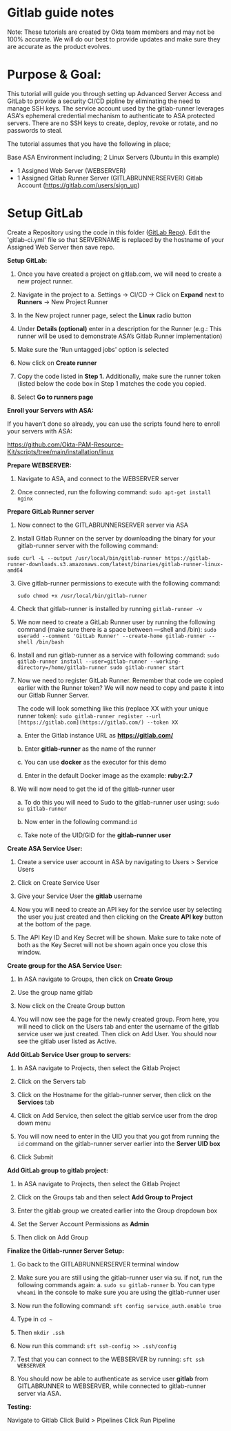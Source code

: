 # Gitlab guide notes

Note: These tutorials are created by Okta team members and may not be 100% accurate. We will do our best to provide updates and make sure they are accurate as the product evolves.

# Purpose & Goal:

This tutorial will guide you through setting up Advanced Server Access and GitLab to provide a security CI/CD pipline by eliminating the need to manage SSH keys. The service account used by the gitlab-runner leverages ASA's ephemeral credential mechanism to authenticate to ASA protected servers. There are no SSH keys to create, deploy, revoke or rotate, and no passwords to steal.

The tutorial assumes that you have the following in place;

Base ASA Environment including; 2 Linux Servers (Ubuntu in this example)

- 1 Assigned Web Server (WEBSERVER)
- 1 Assigned Gitlab Runner Server (GITLABRUNNERSERVER) Gitlab Account (https://gitlab.com/users/sign_up)

# Setup GitLab

Create a Repository using the code in this folder ([GitLab Repo](https://github.com/Okta-PAM-Resource-Kit/tutorials/tree/main/service%20users/gitlab/code/nginx)). Edit the 'gitlab-ci.yml' file so that SERVERNAME is replaced by the hostname of your Assigned Web Server then save repo.

**Setup GitLab:**

1. Once you have created a project on gitlab.com, we will need to create a new project runner.

2. Navigate in the project to 
    a. Settings -> CI/CD -> Click on **Expand** next to **Runners** -> New Project Runner 

3. In the New project runner page, select the **Linux** radio button

4. Under **Details (optional)** enter in a description for the Runner (e.g.: This runner will be used to demonstrate ASA’s Gitlab Runner implementation)

5. Make sure the 'Run untagged jobs' option is selected

6. Now click on **Create runner**

7. Copy the code listed in **Step 1.** Additionally, make sure the runner token (listed below the code box in Step 1 matches the code you copied.

8. Select **Go to runners page**

**Enroll your Servers with ASA:**

If you haven’t done so already, you can use the scripts found here to enroll your servers with ASA: 

https://github.com/Okta-PAM-Resource-Kit/scripts/tree/main/installation/linux

************************************Prepare WEBSERVER:************************************

1. Navigate to ASA, and connect to the WEBSERVER server

2. Once connected, run the following command: `sudo apt-get install nginx`

**Prepare GitLab Runner server** 

1. Now connect to the GITLABRUNNERSERVER server via ASA

2. Install Gitlab Runner on the server by downloading the binary for your gitlab-runner server with the following command:

`sudo curl -L --output /usr/local/bin/gitlab-runner https://gitlab-runner-downloads.s3.amazonaws.com/latest/binaries/gitlab-runner-linux-amd64`

3. Give gitlab-runner permissions to execute with the following command:

    `sudo chmod +x /usr/local/bin/gitlab-runner`

4. Check that gitlab-runner is installed by running `gitlab-runner -v`

5. We now need to create a GitLab Runner user by running the following command (make sure there is a space between —shell and /bin):
`sudo useradd --comment 'GitLab Runner' --create-home gitlab-runner --shell /bin/bash`

6. Install and run gitlab-runner as a service with following command:
`sudo gitlab-runner install --user=gitlab-runner --working-directory=/home/gitlab-runner sudo gitlab-runner start`

7. Now we need to register GitLab Runner. Remember that code we copied earlier with the Runner token? We will now need to copy and paste it into our Gitlab Runner Server.

    The code will look something like this (replace XX with your unique runner token): 
`sudo gitlab-runner register --url [https://gitlab.com](https://gitlab.com/) --token XX`  

    a. Enter the Gitlab instance URL as **https://gitlab.com/**
    
    b. Enter **gitlab-runner** as the name of the runner
    
    c. You can use **docker** as the executor for this demo

    d. Enter in the default Docker image as the example: **ruby:2.7**  

8. We will now need to get the id of the gitlab-runner user

    a. To do this you will need to Sudo to the gitlab-runner user using: `sudo su gitlab-runner`

    b. Now enter in the following command:`id` 

    c. Take note of the UID/GID for the **gitlab-runner user**

**Create ASA Service User:**

1. Create a service user account in ASA by navigating to Users > Service Users

2. Click on Create Service User

3. Give your Service User the **gitlab** username

4. Now you will need to create an API key for the service user by selecting the user you just created and then clicking on the **Create API key** button at the bottom of the page.

5. The API Key ID and Key Secret will be shown. Make sure to take note of both as the Key Secret will not be shown again once you close this window.

**Create group for the ASA Service User:**

1. In ASA navigate to Groups, then click on **Create Group**

2. Use the group name gitlab

3. Now click on the Create Group button

4. You will now see the page for the newly created group. From here, you will need to click on the Users tab and enter the username of the gitlab service user we just created. Then click on Add User. You should now see the gitlab user listed as Active.

**Add GitLab Service User group to servers:**

1. In ASA navigate to Projects, then select the Gitlab Project

2. Click on the Servers tab

3. Click on the Hostname for the gitlab-runner server, then click on the **Services** tab

4. Click on Add Service, then select the gitlab service user from the drop down menu

5. You will now need to enter in the UID you that you got from running the `id` command on the gitlab-runner server earlier into the **Server UID box**

6. Click Submit

**Add GitLab group to gitlab project:**

1. In ASA navigate to Projects, then select the Gitlab Project

2. Click on the Groups tab and then select **Add Group to Project**

3. Enter the gitlab group we created earlier into the Group dropdown box

4. Set the Server Account Permissions as **Admin**

5. Then click on Add Group

**Finalize the Gitlab-runner Server Setup:**

1. Go back to the GITLABRUNNERSERVER terminal window 

2. Make sure you are still using the gitlab-runner user via su. if not, run the following commands again:
    a. `sudo su gitlab-runner`
    b. You can type `whoami` in the console to make sure you are using the gitlab-runner user

3. Now run the following command: `sft config service_auth.enable true`

4. Type in `cd ~`

5. Then `mkdir .ssh`

6. Now run this command: `sft ssh-config >> .ssh/config`

7. Test that you can connect to the WEBSERVER by running: `sft ssh WEBSERVER`

8. You should now be able to authenticate as service user **gitlab** from GITLABRUNNER to WEBSERVER, while connected to gitlab-runner server via ASA.

**Testing:**

Navigate to Gitlab Click Build > Pipelines Click Run Pipeline
